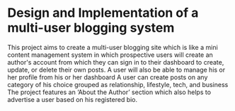 # Design and Implementation of a multi-user blogging system
This project aims to create a multi-user blogging site which is like a mini content management system in which prospective users will create an author's account from which they can sign in to their dashboard to create, update, or delete their own posts.
A user will also be able to manage his or her profile from his or her dashboard
A user can create posts on any category of his choice grouped as relationship, lifestyle, tech, and business
The project features an ‘About the Author’ section which also helps to advertise a user based on his registered bio.

